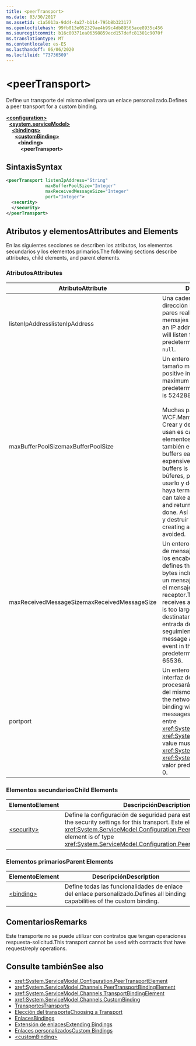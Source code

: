 ```yaml
---
title: <peerTransport>
ms.date: 03/30/2017
ms.assetid: c1a5013a-9dd4-4a27-b114-795b8b323177
ms.openlocfilehash: 99fb013e052329ae4b99c4db89565ace8935c456
ms.sourcegitcommit: b16c00371ea06398859ecd157defc81301c9070f
ms.translationtype: MT
ms.contentlocale: es-ES
ms.lasthandoff: 06/06/2020
ms.locfileid: "73736509"
---
```

# \<peerTransport>
<span data-ttu-id="090e2-101">Define un transporte del mismo nivel para un enlace personalizado.</span><span class="sxs-lookup"><span data-stu-id="090e2-101">Defines a peer transport for a custom binding.</span></span>  
  
[**\<configuration>**](../configuration-element.md)\
&nbsp;&nbsp;[**\<system.serviceModel>**](system-servicemodel.md)\
&nbsp;&nbsp;&nbsp;&nbsp;[**\<bindings>**](bindings.md)\
&nbsp;&nbsp;&nbsp;&nbsp;&nbsp;&nbsp;[**\<customBinding>**](custombinding.md)\
&nbsp;&nbsp;&nbsp;&nbsp;&nbsp;&nbsp;&nbsp;&nbsp;**\<binding>**\
&nbsp;&nbsp;&nbsp;&nbsp;&nbsp;&nbsp;&nbsp;&nbsp;&nbsp;&nbsp;**\<peerTransport>**  
  
## <a name="syntax"></a><span data-ttu-id="090e2-102">Sintaxis</span><span class="sxs-lookup"><span data-stu-id="090e2-102">Syntax</span></span>  
  
```xml  
<peerTransport listenIpAddress="String"
               maxBufferPoolSize="Integer"
               maxReceivedMessageSize="Integer"
               port="Integer">
  <security>
  </security>
</peerTransport>
```  
  
## <a name="attributes-and-elements"></a><span data-ttu-id="090e2-103">Atributos y elementos</span><span class="sxs-lookup"><span data-stu-id="090e2-103">Attributes and Elements</span></span>  
 <span data-ttu-id="090e2-104">En las siguientes secciones se describen los atributos, los elementos secundarios y los elementos primarios.</span><span class="sxs-lookup"><span data-stu-id="090e2-104">The following sections describe attributes, child elements, and parent elements.</span></span>  
  
### <a name="attributes"></a><span data-ttu-id="090e2-105">Atributos</span><span class="sxs-lookup"><span data-stu-id="090e2-105">Attributes</span></span>  
  
|<span data-ttu-id="090e2-106">Atributo</span><span class="sxs-lookup"><span data-stu-id="090e2-106">Attribute</span></span>|<span data-ttu-id="090e2-107">Descripción</span><span class="sxs-lookup"><span data-stu-id="090e2-107">Description</span></span>|  
|---------------|-----------------|  
|<span data-ttu-id="090e2-108">listenIpAddress</span><span class="sxs-lookup"><span data-stu-id="090e2-108">listenIpAddress</span></span>|<span data-ttu-id="090e2-109">Una cadena que especifica una dirección IP en la que el nodo entre pares realizará escuchas para los mensajes del TCP.</span><span class="sxs-lookup"><span data-stu-id="090e2-109">A string that specifies an IP address on which the peer node will listen for TCP messages.</span></span> <span data-ttu-id="090e2-110">De manera predeterminada, es `null`.</span><span class="sxs-lookup"><span data-stu-id="090e2-110">The default is `null`.</span></span>|  
|<span data-ttu-id="090e2-111">maxBufferPoolSize</span><span class="sxs-lookup"><span data-stu-id="090e2-111">maxBufferPoolSize</span></span>|<span data-ttu-id="090e2-112">Un entero positivo que especifica el tamaño máximo del grupo de búferes.</span><span class="sxs-lookup"><span data-stu-id="090e2-112">A positive integer that specifies the maximum size of the buffer pool.</span></span> <span data-ttu-id="090e2-113">El valor predeterminado es 524288.</span><span class="sxs-lookup"><span data-stu-id="090e2-113">The default is 524288.</span></span><br /><br /> <span data-ttu-id="090e2-114">Muchas partes de los búferes de uso WCF.</span><span class="sxs-lookup"><span data-stu-id="090e2-114">Many parts of WCF use buffers.</span></span> <span data-ttu-id="090e2-115">Crear y destruir búferes cada vez que se usan es caro, y la recolección de elementos no utilizados para los búferes también es cara.</span><span class="sxs-lookup"><span data-stu-id="090e2-115">Creating and destroying buffers each time they are used is expensive, and garbage collection for buffers is also expensive.</span></span> <span data-ttu-id="090e2-116">Con grupos de búferes, puede tomar un búfer del grupo, usarlo y devolverlo al grupo una vez haya terminado.</span><span class="sxs-lookup"><span data-stu-id="090e2-116">With buffer pools, you can take a buffer from the pool, use it, and return it to the pool once you are done.</span></span> <span data-ttu-id="090e2-117">Así se evita la sobrecarga al crear y destruir búferes.</span><span class="sxs-lookup"><span data-stu-id="090e2-117">Thus the overhead in creating and destroying buffers is avoided.</span></span>|  
|<span data-ttu-id="090e2-118">maxReceivedMessageSize</span><span class="sxs-lookup"><span data-stu-id="090e2-118">maxReceivedMessageSize</span></span>|<span data-ttu-id="090e2-119">Un entero positivo que define el tamaño de mensaje máximo en bytes incluidos los encabezados.</span><span class="sxs-lookup"><span data-stu-id="090e2-119">A positive integer that defines the maximum message size in bytes including headers.</span></span> <span data-ttu-id="090e2-120">El remitente de un mensaje recibe un error SOAP cuando el mensaje es demasiado grande para el receptor.</span><span class="sxs-lookup"><span data-stu-id="090e2-120">The sender of a message receives a SOAP fault when the message is too large for the receiver.</span></span> <span data-ttu-id="090e2-121">El destinatario quita el mensaje y crea una entrada del evento en el registro de seguimiento.</span><span class="sxs-lookup"><span data-stu-id="090e2-121">The receiver drops the message and creates an entry of the event in the trace log.</span></span> <span data-ttu-id="090e2-122">El valor predeterminado es 65536.</span><span class="sxs-lookup"><span data-stu-id="090e2-122">The default is 65536.</span></span>|  
|<span data-ttu-id="090e2-123">port</span><span class="sxs-lookup"><span data-stu-id="090e2-123">port</span></span>|<span data-ttu-id="090e2-124">Un entero que especifica el puerto de la interfaz de red en el que este enlace procesará los mensajes de TCP de canal del mismo nivel.</span><span class="sxs-lookup"><span data-stu-id="090e2-124">An integer that specifies the network interface port on which this binding will process peer channel TCP messages.</span></span> <span data-ttu-id="090e2-125">Dicho valor debe encontrarse entre <xref:System.Net.IPEndPoint.MinPort> y <xref:System.Net.IPEndPoint.MaxPort>.</span><span class="sxs-lookup"><span data-stu-id="090e2-125">This value must be between <xref:System.Net.IPEndPoint.MinPort> and <xref:System.Net.IPEndPoint.MaxPort>.</span></span> <span data-ttu-id="090e2-126">El valor predeterminado es 0.</span><span class="sxs-lookup"><span data-stu-id="090e2-126">The default is 0.</span></span>|  
  
### <a name="child-elements"></a><span data-ttu-id="090e2-127">Elementos secundarios</span><span class="sxs-lookup"><span data-stu-id="090e2-127">Child Elements</span></span>  
  
|<span data-ttu-id="090e2-128">Elemento</span><span class="sxs-lookup"><span data-stu-id="090e2-128">Element</span></span>|<span data-ttu-id="090e2-129">Descripción</span><span class="sxs-lookup"><span data-stu-id="090e2-129">Description</span></span>|  
|-------------|-----------------|  
|[\<security>](security-of-peertransport.md)|<span data-ttu-id="090e2-130">Define la configuración de seguridad para este transporte.</span><span class="sxs-lookup"><span data-stu-id="090e2-130">Defines the security settings for this transport.</span></span> <span data-ttu-id="090e2-131">Este elemento es del tipo <xref:System.ServiceModel.Configuration.PeerSecurityElement>.</span><span class="sxs-lookup"><span data-stu-id="090e2-131">This element is of type <xref:System.ServiceModel.Configuration.PeerSecurityElement>.</span></span>|  
  
### <a name="parent-elements"></a><span data-ttu-id="090e2-132">Elementos primarios</span><span class="sxs-lookup"><span data-stu-id="090e2-132">Parent Elements</span></span>  
  
|<span data-ttu-id="090e2-133">Elemento</span><span class="sxs-lookup"><span data-stu-id="090e2-133">Element</span></span>|<span data-ttu-id="090e2-134">Descripción</span><span class="sxs-lookup"><span data-stu-id="090e2-134">Description</span></span>|  
|-------------|-----------------|  
|[\<binding>](bindings.md)|<span data-ttu-id="090e2-135">Define todas las funcionalidades de enlace del enlace personalizado.</span><span class="sxs-lookup"><span data-stu-id="090e2-135">Defines all binding capabilities of the custom binding.</span></span>|  
  
## <a name="remarks"></a><span data-ttu-id="090e2-136">Comentarios</span><span class="sxs-lookup"><span data-stu-id="090e2-136">Remarks</span></span>  
 <span data-ttu-id="090e2-137">Este transporte no se puede utilizar con contratos que tengan operaciones respuesta-solicitud.</span><span class="sxs-lookup"><span data-stu-id="090e2-137">This transport cannot be used with contracts that have request/reply operations.</span></span>  
  
## <a name="see-also"></a><span data-ttu-id="090e2-138">Consulte también</span><span class="sxs-lookup"><span data-stu-id="090e2-138">See also</span></span>

- <xref:System.ServiceModel.Configuration.PeerTransportElement>
- <xref:System.ServiceModel.Channels.PeerTransportBindingElement>
- <xref:System.ServiceModel.Channels.TransportBindingElement>
- <xref:System.ServiceModel.Channels.CustomBinding>
- [<span data-ttu-id="090e2-139">Transportes</span><span class="sxs-lookup"><span data-stu-id="090e2-139">Transports</span></span>](../../../wcf/feature-details/transports.md)
- [<span data-ttu-id="090e2-140">Elección del transporte</span><span class="sxs-lookup"><span data-stu-id="090e2-140">Choosing a Transport</span></span>](../../../wcf/feature-details/choosing-a-transport.md)
- [<span data-ttu-id="090e2-141">Enlaces</span><span class="sxs-lookup"><span data-stu-id="090e2-141">Bindings</span></span>](../../../wcf/bindings.md)
- [<span data-ttu-id="090e2-142">Extensión de enlaces</span><span class="sxs-lookup"><span data-stu-id="090e2-142">Extending Bindings</span></span>](../../../wcf/extending/extending-bindings.md)
- [<span data-ttu-id="090e2-143">Enlaces personalizados</span><span class="sxs-lookup"><span data-stu-id="090e2-143">Custom Bindings</span></span>](../../../wcf/extending/custom-bindings.md)
- [\<customBinding>](custombinding.md)
